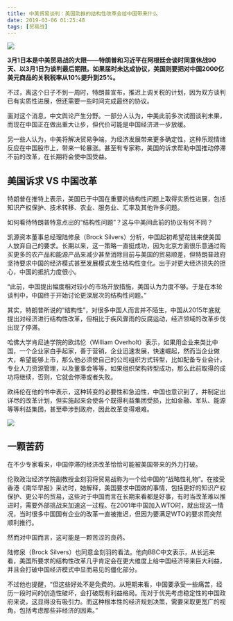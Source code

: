 ```yaml
---
title: 中美贸易谈判：美国助推的结构性改革会给中国带来什么
date: 2019-03-06 01:25:48
tags: [贸易战]
---
```

![](https://i.loli.net/2019/03/06/5c7eb13c67134.jpg)

**3月1日本是中美贸易战的大限——特朗普和习近平在阿根廷会谈时同意休战90天、以3月1日为谈判最后期限。如果届时未达成协议，美国则要把对中国2000亿美元商品的关税税率从10%提升到25%。**

不过，离这个日子不到一周时，特朗普宣布，推迟上调关税的计划，因为双方谈判已有实质性进展，但还需要一些时间完成最终的协议。

面对这个消息，中文舆论产生分野。一部分人认为，中美此前多次试图谈判未果，而现在中国正在做出重大让步，但代价可能是中国经济进一步放缓。

另一些人认为，中美将解决贸易争端，为经济发展带来更多确定性，这种乐观情绪反应在中国股市上，带来一轮暴涨。甚至有专家称，美国的诉求帮助中国推动停滞不前的改革，在长期将会使中国受益。

## 美国诉求 VS 中国改革

特朗普在推特上表示，美国已于中国在重要的结构性问题上取得实质性进展，包括知识产权保护、技术转移、农业、服务业、汇率及其他许多问题。

如何看待特朗普特意点出的“结构性问题”？这与中美间此前的协议有何不同？

凯源资本董事总经理陆修泉（Brock Silvers）分析，中国起初希望花钱来使美国人放弃自己的要求。长期以来，这一策略一直挺成功，因为北京方面很乐意通过购买更多的农产品和能源产品来减少甚至消除目前与美国的贸易顺差，但特朗普政府坚持要求中国的经济模式甚至发展模式发生结构性变化。出于对更大经济损失的担心，中国的抵抗力度很小。

“此前，中国提出幅度相对较小的市场开放措施，美国认为力度不够。于是在本轮谈判中，中国终于开始讨论更深层次的结构性问题。”

其实，特朗普所说的“结构性”，对很多中国人而言并不陌生，中国从2015年底就提出对经济进行结构性改革，但相比于疾风骤雨的反腐运动，经济领域的改革步伐出现了停滞。

哈佛大学肯尼迪学院的欧纬伦（William Overholt）表示，如果用企业来类比中国，一个企业家白手起家，善于营销，企业迅速发展，快速崛起，然而当企业做大，希望能够上市，那么他必须使自己的公司组织方式转型，比如配备专业会计，专业人力资源管理，以及董事会等等，如果组织架构转型成功，那么此前取得的成功将继续，否则，它就会停滞或者失败。

欧纬伦在他的书中表示，这种转变的必要性和急迫性，中国也意识到了，并制定出详尽的改革计划，但实施起来会使各个既得利益集团受损，比如金融、军队、能源等等利益集团，甚至牵涉到政府，因此改革变得艰难。　

![](https://i.loli.net/2019/03/06/5c7eb13c5c648.jpg)

## 一颗苦药

在不少专家看来，中国停滞的经济改革恰恰可能被美国带来的外力打破。

伦敦政治经济学院副教授金刻羽将贸易战称为一个给中国的“战略性礼物”。在接受香港《南华早报》采访时，她解释，美国要求中国做的事情，包括更好的知识产权保护、更公平的贸易，这些对于中国而言在长期来看都是好事，有时当改革难以推进时，需要外部挑战来加速这一过程。在2001年中国加入WTO时，就出现这一情况，当时很多中国国有企业的改革一直被推迟，但因为要满足WTO的要求而突然顺利推行。

然而对中国而言，这可能是一颗苦涩的良药。

陆修泉（Brock Silvers）也同意金刻羽的看法。他向BBC中文表示，从长远来看，美国所要求的结构性改革几乎肯定会在更大维度上给中国经济带来巨大利益，并且会打破中国经济模式中显而易见的僵化部分。

不过他也提醒，“但这些好处不是免费的。从短期来看，中国要承受一些痛苦，经历一段时间的创造性破坏，会打破既有利益格局。而对于优先考虑稳定性的中国政府来说，这显得没有吸引力。而这种根本性的经济规划决策，需要采取更宽广的视角，包括考虑那些非经济的因素。”